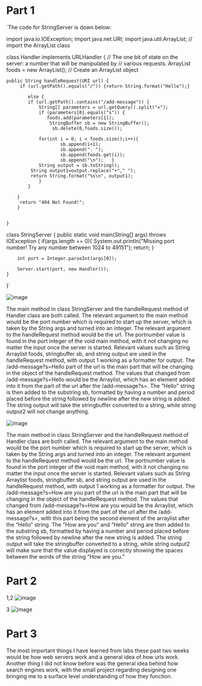 # Part 1

`The code for StringServer is down below:

import java.io.IOException;
import java.net.URI;
import java.util.ArrayList; // import the ArrayList class

class Handler implements URLHandler {
    // The one bit of state on the server: a number that will be manipulated by
    // various requests.
    ArrayList<String> foods = new ArrayList<String>(); // Create an ArrayList object
    
    public String handleRequest(URI url) {
         if (url.getPath().equals("/")) {return String.format("Hello");}

            else {
            if (url.getPath().contains("/add-message")) {
                String[] parameters = url.getQuery().split("=");
                if (parameters[0].equals("s")) {
                   foods.add(parameters[1]);                      
                    StringBuffer sb = new StringBuffer();
                     sb.delete(0,foods.size());

                for(int i = 0; i < foods.size();i++){
                        sb.append(i+1);
                        sb.append(". ");
                        sb.append(foods.get(i));
                        sb.append("\n");   }
                String output = sb.toString();
             String output1=output.replace("+"," ");
             return String.format("%s\n", output1);
                }
            }
           
        }
         return "404 Not Found!";
        }

        
    }


        

class StringServer {
    public static void main(String[] args) throws IOException {
        if(args.length == 0){
            System.out.println("Missing port number! Try any number between 1024 to 49151");
            return;
        }

        int port = Integer.parseInt(args[0]);

        Server.start(port, new Handler());
    }
}`

![image](https://github.com/HaRa909/cse15l-lab-reports/assets/146860413/c388b6f9-85d2-4e6b-a62f-8e23f220718d)

The main method in class StringServer and the handleRequest method of Handler class are both called. The relevant argument to the main method would be the port number which is required to start up the server, which is taken by the String args and turned into an integer. The relevant argument to the handleRequest method would be the url. The portnumber value is found in the port integer of the void main method, with it not changing no matter the input once the server is started. Relevant values such as String Arraylist foods, stringbuffer sb, and string output are used in the handleRequest method, with output 1 working as a formatter for output. The /add-message?s=Hello part of the url is the main part that will be changing in the object of the handleRequest method. The values that changed from /add-message?s=Hello would be the Arraylist, which has an element added into it from the part of the url after the /add-message?s=. The "Hello" string is then added to the substring sb, formatted by having a number and period placed before the string followed by newline after the new string is added. The string output will take the stringbuffer converted to a string, while string output2 will not change anything. 


![image](https://github.com/HaRa909/cse15l-lab-reports/assets/146860413/06772093-abd1-40c6-9e0a-97e96a891ebe)


The main method in class StringServer and the handleRequest method of Handler class are both called. The relevant argument to the main method would be the port number which is required to start up the server, which is taken by the String args and turned into an integer. The relevant argument to the handleRequest method would be the url. The portnumber value is found in the port integer of the void main method, with it not changing no matter the input once the server is started. Relevant values such as String Arraylist foods, stringbuffer sb, and string output are used in the handleRequest method, with output 1 working as a formatter for output. The /add-message?s=How are you part of the url is the main part that will be changing in the object of the handleRequest method. The values that changed from /add-message?s=How are you would be the Arraylist, which has an element added into it from the part of the url after the /add-message?s=, with this part being the second element of the arraylist after the “Hello” string. The "How are you" and “Hello” string are then added to the substring sb, formatted by having a number and period placed before the string followed by newline after the new string is added. The string output will take the stringbuffer converted to a string, while string output2 will make sure that the value displayed is correctly showing the spaces between the words of the string “How are you.”

# Part 2

1,2 ![image](https://github.com/HaRa909/cse15l-lab-reports/assets/146860413/ce16920e-5b25-42f4-b356-f0a8853417fd)

3 ![image](https://github.com/HaRa909/cse15l-lab-reports/assets/146860413/f2b7a652-3442-44ef-9158-ad42ae9a5fa9)


# Part 3

The most important things I have learned from labs these past two weeks would be how web servers work and a general idea of how urls work. Another thing I did not know before was the general idea behind how search engines work, with the small project regarding designing one bringing me to a surface level understanding of how they function.



